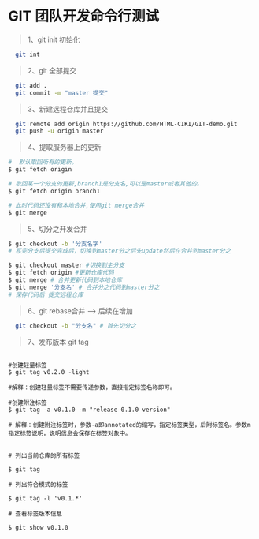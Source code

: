 # GIT 团队开发命令行测试

> 1、git init 初始化

```bash
  git int
```

> 2、git 全部提交

```bash
  git add .
  git commit -m "master 提交"
```

> 3、新建远程仓库并且提交

```bash
  git remote add origin https://github.com/HTML-CIKI/GIT-demo.git
  git push -u origin master
```

> 4、提取服务器上的更新

```bash
#  默认取回所有的更新。
$ git fetch origin

# 取回某一个分支的更新,branch1是分支名,可以是master或者其他的。
$ git fetch origin branch1

# 此时代码还没有和本地合并,使用git merge合并
$ git merge
```

> 5、切分之开发合并

```bash
$ git checkout -b '分支名字'
# 写完分支后提交完成后，切换到master分之后先update然后在合并到master分之

$ git checkout master #切换到主分支
$ git fetch origin #更新仓库代码
$ git merge # 合并更新代码到本地仓库
$ git merge '分支名' # 合并分之代码到master分之
# 保存代码后 提交远程仓库

```

> 6、git rebase合并 --> 后续在增加

```bash
  git checkout -b "分支名" # 首先切分之
```

> 7、发布版本 git tag
``` bach

#创建轻量标签
$ git tag v0.2.0 -light

#解释：创建轻量标签不需要传递参数，直接指定标签名称即可。

#创建附注标签
$ git tag -a v0.1.0 -m "release 0.1.0 version"    

# 解释：创建附注标签时，参数-a即annotated的缩写，指定标签类型，后附标签名。参数m指定标签说明，说明信息会保存在标签对象中。


# 列出当前仓库的所有标签

$ git tag

# 列出符合模式的标签

$ git tag -l 'v0.1.*'

# 查看标签版本信息

$ git show v0.1.0
```